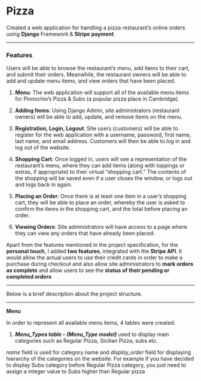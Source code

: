 # Pizza

Created a web application for handling a pizza restaurant’s online orders using **Django** Framework &amp; **Stripe payment**.

---

### Features

Users will be able to browse the restaurant’s menu, add items to their cart, and submit their orders. Meanwhile, the restaurant owners will be able to add and update menu items, and view orders that have been placed.

1. **Menu**: The web application will support all of the available menu items for Pinnochio’s Pizza & Subs (a popular pizza place in Cambridge). 

2. **Adding Items**: Using Django Admin, site administrators (restaurant owners) will be able to add, update, and remove items on the menu. 

3. **Registration, Login, Logout**: Site users (customers) will be able to register for the web application with a username, password, first name, last name, and email address. Customers will then be able to log in and log out of the website.

4. **Shopping Cart**: Once logged in, users will see a representation of the restaurant’s menu, where they can add items (along with toppings or extras, if appropriate) to their virtual “shopping cart.” The contents of the shopping will be saved even if a user closes the window, or logs out and logs back in again.

5. **Placing an Order**: Once there is at least one item in a user’s shopping cart, they will be able to place an order, whereby the user is asked to confirm the items in the shopping cart, and the total before placing an order.

6. **Viewing Orders**: Site administrators will have access to a page where they can view any orders that have already been placed.

Apart from the features mentioned in the project specification, for the **personal touch**, I added **two features**, integrated with the **Stripe API**. It would allow the actual users to use their credit cards in order to make a purchase during checkout and also allow site administrators to **mark orders as complete** and allow users to see the **status of their pending or completed orders**


---

Below is a brief description about the project structure.

---

**Menu**

In order to represent  all available menu items, 4 tables were created.

1. **_Menu_Types table - (Menu_Type model)_**
 used to display  main categories such as Regular Pizza, Sicilian Pizza, subs etc.
 
_name_ field is used for category name and _display_order_  field for displaying hierarchy  of the categories on the  website. For example if you have decided to display Subs category before Regular Pizza  category, you just need to assign a integer value to Subs higher than Regular pizza
